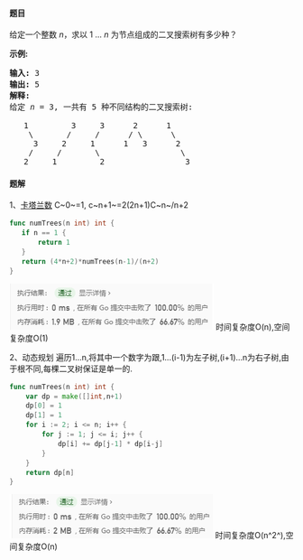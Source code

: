 #### 题目
<p>给定一个整数 <em>n</em>，求以&nbsp;1 ...&nbsp;<em>n</em>&nbsp;为节点组成的二叉搜索树有多少种？</p>

<p><strong>示例:</strong></p>

<pre><strong>输入:</strong> 3
<strong>输出:</strong> 5
<strong>解释:
</strong>给定 <em>n</em> = 3, 一共有 5 种不同结构的二叉搜索树:

   1         3     3      2      1
    \       /     /      / \      \
     3     2     1      1   3      2
    /     /       \                 \
   2     1         2                 3</pre>


 #### 题解
 1、[卡塔兰数](https://baike.baidu.com/item/%E5%8D%A1%E7%89%B9%E5%85%B0%E6%95%B0/6125746?fromtitle=%E5%8D%A1%E5%A1%94%E5%85%B0%E6%95%B0&fromid=9133402&fr=aladdin)
 C~0~=1, c~n+1~=2(2n+1)C~n~/n+2
 ```go
func numTrees(n int) int {
	if n == 1 {
		return 1
	}
	return (4*n+2)*numTrees(n-1)/(n+2)
}
```
 ![](https://raw.githubusercontent.com/betterfor/cloudImage/master/images/2020-06-08/009601.png)
 时间复杂度O(n),空间复杂度O(1)
 
 2、动态规划
 遍历1...n,将其中一个数字为跟,1...(i-1)为左子树,(i+1)...n为右子树,由于根不同,每棵二叉树保证是单一的.
```go
func numTrees(n int) int {
	var dp = make([]int,n+1)
	dp[0] = 1
	dp[1] = 1
	for i := 2; i <= n; i++ {
		for j := 1; j <= i; j++ {
			dp[i] += dp[j-1] * dp[i-j]
		}
	}
	return dp[n]
} 
```
 ![](https://raw.githubusercontent.com/betterfor/cloudImage/master/images/2020-06-08/009602.png)
 时间复杂度O(n^2^),空间复杂度O(n)